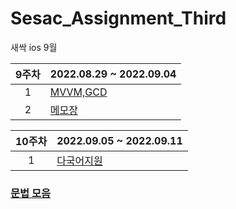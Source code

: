 # Sesac_Assignment_Third
새싹 ios 9월

9주차| 2022.08.29 ~ 2022.09.04 |
:---: |--- 
1| [MVVM,GCD](https://github.com/WooseokJ/Sesac_Assignment_Third/tree/main/SeSacWek9/SeSacWek9/Present) |  |
2| [메모장](https://github.com/WooseokJ/MemoList) |  |

10주차| 2022.09.05 ~ 2022.09.11 |
:---: |--- 
1| [다국어지원](https://github.com/WooseokJ/Sesac_Assignment_Third/tree/main/SeSacWek9/SeSacWek9/Present) |  |

### [문법 모음](https://github.com/WooseokJ/Sesac_Assignment_Second/tree/main/%EB%AC%B8%EB%B2%952.playground/Pages)
